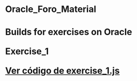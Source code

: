 <h1>Oracle_Foro_Material<h1>

<p>Builds for exercises on Oracle<p>

<p>Exercise_1<p>

[Ver código de exercise_1.js](exercise_1.js)

